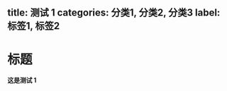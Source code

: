 title: 测试 1
categories: 分类1, 分类2, 分类3
label: 标签1, 标签2
---------------------------------------------

# 标题
**这是测试 1**
